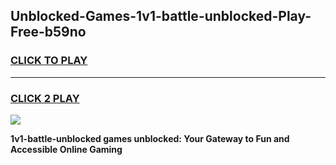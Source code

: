 
## Unblocked-Games-1v1-battle-unblocked-Play-Free-b59no
<h3>
<a href="https://premium76.site?title=1v1-battle-unblocked&ref=20M">CLICK TO PLAY</a></h3>
<hr>

<h3>
<a href="https://premium76.site?title=1v1-battle-unblocked&ref=20M">CLICK 2 PLAY</a>
  
</h3>

<a href="https://premium76.site?title=1v1-battle-unblocked&ref=19M"><img src="https://clearcache.store/games.png"></a>


**1v1-battle-unblocked games unblocked: Your Gateway to Fun and Accessible Online Gaming**
